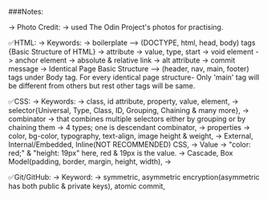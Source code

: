 ###Notes:

-> Photo Credit:
            -> used The Odin Project's photos for practising.

✅HTML:
-> Keywords:
            -> boilerplate --> (DOCTYPE, html, head, body) tags {Basic Structure of HTML}
            -> attribute
            -> value, type, start
            -> void element
            -> anchor element
            -> absolute & relative link
            -> alt attribute
            -> commit message
            -> Identical Page Basic Structure --> (header, nav, main, footer) tags under Body tag. For every identical page structure- Only 'main' tag will be different from others but rest other tags will be same. 
            

✅CSS:
-> Keywords:
            -> class, id attribute, property, value, element, 
            -> selector{Universal, Type, Class, ID, Grouping, Chaining & many more},
            -> combinator -> that combines multiple selectors either by grouping or by chaining them -> 4 types; one is descendant combinator,
            -> properties -> color, bg-color, typography, text-align, image height & weight, 
            -> External, Internal/Embedded, Inline(NOT RECOMMENDED) CSS,
            -> Value -> "color: red;" & "height: 19px" here, red & 19px is the value.
            -> Cascade, Box Model(padding, border, margin, height, width),
            ->  




✅Git/GitHub:
-> Keyword:
            -> symmetric, asymmetric encryption(asymmetric has both public & private keys), atomic commit,
